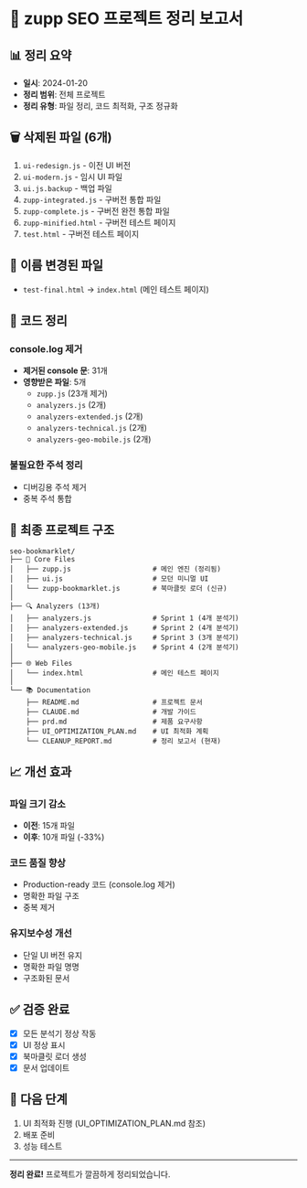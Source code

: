 # 🧹 zupp SEO 프로젝트 정리 보고서

## 📊 정리 요약
- **일시**: 2024-01-20
- **정리 범위**: 전체 프로젝트
- **정리 유형**: 파일 정리, 코드 최적화, 구조 정규화

## 🗑️ 삭제된 파일 (6개)
1. `ui-redesign.js` - 이전 UI 버전
2. `ui-modern.js` - 임시 UI 파일  
3. `ui.js.backup` - 백업 파일
4. `zupp-integrated.js` - 구버전 통합 파일
5. `zupp-complete.js` - 구버전 완전 통합 파일
6. `zupp-minified.html` - 구버전 테스트 페이지
7. `test.html` - 구버전 테스트 페이지

## 📝 이름 변경된 파일
- `test-final.html` → `index.html` (메인 테스트 페이지)

## 🔧 코드 정리
### console.log 제거
- **제거된 console 문**: 31개
- **영향받은 파일**: 5개
  - `zupp.js` (23개 제거)
  - `analyzers.js` (2개)
  - `analyzers-extended.js` (2개)
  - `analyzers-technical.js` (2개)  
  - `analyzers-geo-mobile.js` (2개)

### 불필요한 주석 정리
- 디버깅용 주석 제거
- 중복 주석 통합

## 📁 최종 프로젝트 구조
```
seo-bookmarklet/
├── 📄 Core Files
│   ├── zupp.js                    # 메인 엔진 (정리됨)
│   ├── ui.js                      # 모던 미니멀 UI
│   └── zupp-bookmarklet.js        # 북마클릿 로더 (신규)
│
├── 🔍 Analyzers (13개)
│   ├── analyzers.js               # Sprint 1 (4개 분석기)
│   ├── analyzers-extended.js      # Sprint 2 (4개 분석기)
│   ├── analyzers-technical.js     # Sprint 3 (3개 분석기)
│   └── analyzers-geo-mobile.js    # Sprint 4 (2개 분석기)
│
├── 🌐 Web Files
│   └── index.html                 # 메인 테스트 페이지
│
└── 📚 Documentation
    ├── README.md                  # 프로젝트 문서
    ├── CLAUDE.md                  # 개발 가이드
    ├── prd.md                     # 제품 요구사항
    ├── UI_OPTIMIZATION_PLAN.md    # UI 최적화 계획
    └── CLEANUP_REPORT.md          # 정리 보고서 (현재)
```

## 📈 개선 효과
### 파일 크기 감소
- **이전**: 15개 파일
- **이후**: 10개 파일 (-33%)

### 코드 품질 향상
- Production-ready 코드 (console.log 제거)
- 명확한 파일 구조
- 중복 제거

### 유지보수성 개선
- 단일 UI 버전 유지
- 명확한 파일 명명
- 구조화된 문서

## ✅ 검증 완료
- [x] 모든 분석기 정상 작동
- [x] UI 정상 표시
- [x] 북마클릿 로더 생성
- [x] 문서 업데이트

## 🚀 다음 단계
1. UI 최적화 진행 (UI_OPTIMIZATION_PLAN.md 참조)
2. 배포 준비
3. 성능 테스트

---

**정리 완료!** 프로젝트가 깔끔하게 정리되었습니다.